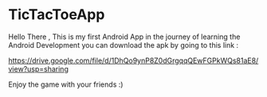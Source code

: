 # TicTacToeApp 
Hello There , This is my first Android App in the journey of learning the Android Development 
you can download the apk by going to this link : 

https://drive.google.com/file/d/1DhQo9ynP8Z0dGrgqqQEwFGPkWQs81aE8/view?usp=sharing

Enjoy the game with your friends :)
